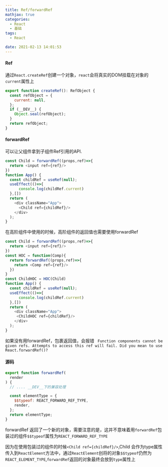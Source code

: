 ```yaml
---
title: Ref/forwardRef
mathjax: true
categories:
  - React
  - 基础
tags:
  - React

date: 2021-02-13 14:01:53
---
```


#### Ref

通过`React.createRef`创建一个对象，`react`会将真实的DOM挂载在对象的`current`属性上

```javascript
export function createRef(): RefObject {
  const refObject = {
    current: null,
  };
  if (__DEV__) {
    Object.seal(refObject);
  }
  return refObject;
}
```

#### forwardRef

可以让父组件拿到子组件Ref引用的API.

```javascript
const Child = forwardRef((props,ref)=>{
  return <input ref={ref}/> 
})
function App() {
  const childRef = useRef(null);
  useEffect(()=>{
      console.log(childRef.current)
  },[])
  return (
    <div className="App">
      <Child ref={childRef}/>
    </div>
  );
}
```

在高阶组件中使用的时候，高阶组件的返回值也需要使用forwardRef

```javascript
const Child = forwardRef((props,ref)=>{
  return <input ref={ref}/> 
})
const HOC = function(Comp){
  return forwardRef((props,ref)=>{
    return <Comp ref={ref}/>
  }) 
}
const ChildHOC = HOC(Child)
function App() {
  const childRef = useRef(null);
  useEffect(()=>{
      console.log(childRef.current)
  },[])
  return (
    <div className="App">
     <ChildHOC ref={childRef}/>
    </div>
  );
}
```

如果没有用forwardRef，包裹返回值，会报错 ` Function components cannot be given refs. Attempts to access this ref will fail. Did you mean to use React.forwardRef()?`


#### 源码

```javascript
export function forwardRef(
  render
) {
  // .... __DEV__下的兼容处理

  const elementType = {
    $$typeof: REACT_FORWARD_REF_TYPE,
    render,
  };
  return elementType;
}
```

forwardRef 返回了一个新的对象，需要注意的是，这并不意味着用`forwardRef`包装过的组件`$$typeof`属性为`REACT_FORWARD_REF_TYPE`

因为在使用包装过的组件的时候`<Child ref={childRef}/>`,Child 会作为type属性传入到`ReactElement`方法中，通过`ReactElement`创将的对象`$$typeof`仍然为`REACT_ELEMENT_TYPE`,`forwardRef`返回的对象最终会放到`type`属性上